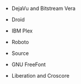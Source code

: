 
- DejaVu and Bitstream Vera
- Droid
- IBM Plex
- Roboto
- Source

- GNU FreeFont
- Liberation and Croscore
